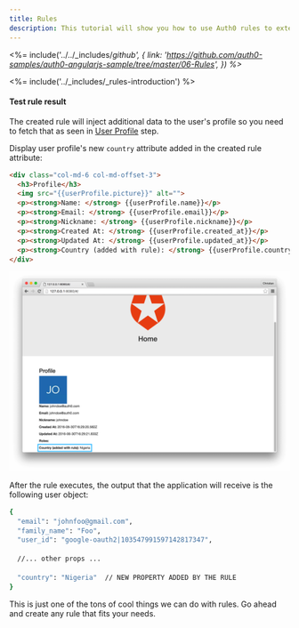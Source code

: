 ```yaml
---
title: Rules
description: This tutorial will show you how to use Auth0 rules to extend what Auth0 has to offer.
---
```


<%= include('../../_includes/_github', {
  link: 'https://github.com/auth0-samples/auth0-angularjs-sample/tree/master/06-Rules',
}) %>_

<%= include('../_includes/_rules-introduction') %>


#### Test rule result

The created rule will inject additional data to the user's profile so you need to fetch that as seen in [User Profile](/quickstart/spa/angular/03-user-profile) step.

Display user profile's new `country` attribute added in the created rule attribute:

```html
<div class="col-md-6 col-md-offset-3">
  <h3>Profile</h3>
  <img src="{{userProfile.picture}}" alt="">
  <p><strong>Name: </strong> {{userProfile.name}}</p>
  <p><strong>Email: </strong> {{userProfile.email}}</p>
  <p><strong>Nickname: </strong> {{userProfile.nickname}}</p>
  <p><strong>Created At: </strong> {{userProfile.created_at}}</p>
  <p><strong>Updated At: </strong> {{userProfile.updated_at}}</p>
  <p><strong>Country (added with rule): </strong> {{userProfile.country}}</p>
</div>
```

![Country rule sample](/media/articles/angularjs/rule_country_preview.png)

After the rule executes, the output that the application will receive is the following user object:

```bash
{
  "email": "johnfoo@gmail.com",
  "family_name": "Foo",
  "user_id": "google-oauth2|103547991597142817347",

  //... other props ...

  "country": "Nigeria"  // NEW PROPERTY ADDED BY THE RULE
}
```

This is just one of the tons of cool things we can do with rules. Go ahead and create any rule that fits your needs.
